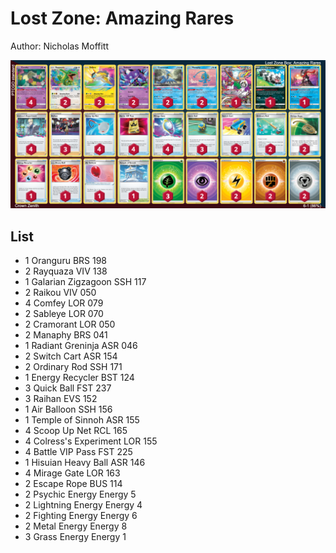 # Lost Zone: Amazing Rares

Author: Nicholas Moffitt

![decklist](../../!Images/Standard/3SWSH-CRZ/Lost%20Zone%20Amazing%20Rares.PNG)

## List
* 1 Oranguru BRS 198
* 2 Rayquaza VIV 138
* 1 Galarian Zigzagoon SSH 117
* 2 Raikou VIV 050
* 4 Comfey LOR 079
* 2 Sableye LOR 070
* 2 Cramorant LOR 050
* 2 Manaphy BRS 041
* 1 Radiant Greninja ASR 046
* 2 Switch Cart ASR 154
* 2 Ordinary Rod SSH 171
* 1 Energy Recycler BST 124
* 3 Quick Ball FST 237
* 3 Raihan EVS 152
* 1 Air Balloon SSH 156
* 1 Temple of Sinnoh ASR 155
* 4 Scoop Up Net RCL 165
* 4 Colress's Experiment LOR 155
* 4 Battle VIP Pass FST 225
* 1 Hisuian Heavy Ball ASR 146
* 4 Mirage Gate LOR 163
* 2 Escape Rope BUS 114
* 2 Psychic Energy Energy 5
* 2 Lightning Energy Energy 4
* 2 Fighting Energy Energy 6
* 2 Metal Energy Energy 8
* 3 Grass Energy Energy 1
